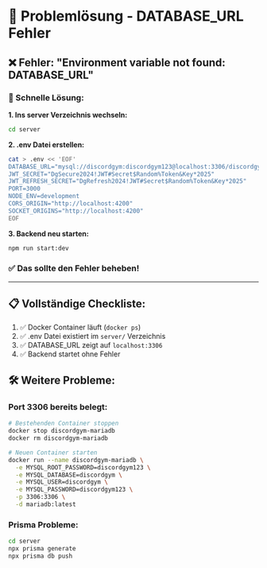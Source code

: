 # 🚨 Problemlösung - DATABASE_URL Fehler

## ❌ Fehler: "Environment variable not found: DATABASE_URL"

### 🔧 Schnelle Lösung:

**1. Ins server Verzeichnis wechseln:**
```bash
cd server
```

**2. .env Datei erstellen:**
```bash
cat > .env << 'EOF'
DATABASE_URL="mysql://discordgym:discordgym123@localhost:3306/discordgym"
JWT_SECRET="DgSecure2024!JWT#Secret$Random%Token&Key*2025"  
JWT_REFRESH_SECRET="DgRefresh2024!JWT#Secret$Random%Token&Key*2025"
PORT=3000
NODE_ENV=development
CORS_ORIGIN="http://localhost:4200"
SOCKET_ORIGINS="http://localhost:4200"
EOF
```

**3. Backend neu starten:**
```bash
npm run start:dev
```

### ✅ Das sollte den Fehler beheben!

---

## 📋 Vollständige Checkliste:

1. ✅ Docker Container läuft (`docker ps`)
2. ✅ .env Datei existiert im `server/` Verzeichnis
3. ✅ DATABASE_URL zeigt auf `localhost:3306`
4. ✅ Backend startet ohne Fehler

## 🛠️ Weitere Probleme:

### Port 3306 bereits belegt:
```bash
# Bestehenden Container stoppen
docker stop discordgym-mariadb
docker rm discordgym-mariadb

# Neuen Container starten
docker run --name discordgym-mariadb \
  -e MYSQL_ROOT_PASSWORD=discordgym123 \
  -e MYSQL_DATABASE=discordgym \
  -e MYSQL_USER=discordgym \
  -e MYSQL_PASSWORD=discordgym123 \
  -p 3306:3306 \
  -d mariadb:latest
```

### Prisma Probleme:
```bash
cd server
npx prisma generate
npx prisma db push
```
